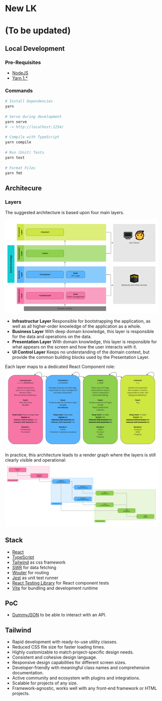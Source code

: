 # New LK
# (To be updated)

## Local Development

### Pre-Requisites

- [NodeJS](https://nodejs.org/en)
- [Yarn 1.*](https://classic.yarnpkg.com/lang/en/)

### Commands

```sh
# Install Dependencies
yarn

# Serve during development
yarn serve
# -> http://localhost:1234/

# Compile with TypeScript
yarn compile

# Run (Unit) Tests
yarn test

# Format Files
yarn fmt
```

## Architecure

### Layers

The suggested architecture is based upon four main layers.

![The architectural layers](./readme-layers.jpg)

- **Infrastructur Layer**
  Responsible for bootstrapping the application, as well as all higher-order knowledge of the application as a whole.
- **Business Layer**
  With deep domain knowledge, this layer is responsible for the data and operations on the data.
- **Presentation Layer**
  With domain knowledge, this layer is responsible for what appears on the screen and how the user interacts with it.
- **UI Control Layer**
  Keeps no understanding of the domain context, but provide the common building blocks used by the Presentation Layer.

Each layer maps to a dedicated React Component role:
![The different Component Roles](./readme-component-roles.jpg)

In practice, this architecture leads to a render graph where the layers is still clearly visible and operational:
![An example React Render Graph](./readme-render-graph-example.jpg)

## Stack

- [React](https://react.dev/)
- [TypeScript](https://www.typescriptlang.org/docs/handbook/intro.html#get-started)
- [Tailwind](https://tailwindcss.com/) as css framework
- [SWR](https://swr.vercel.app/) for data fetching
- [Wouter](https://github.com/molefrog/wouter) for routing
- [Jest](https://jestjs.io/) as unit test runner
- [React Testing Library](https://testing-library.com/docs/react-testing-library/intro/) for React component tests
- [Vite](https://vitejs.dev/) for bundling and development runtime


## PoC

- [DummyJSON](https://dummyjson.com/) to be able to interact with an API.

## Tailwind

- Rapid development with ready-to-use utility classes.
- Reduced CSS file size for faster loading times.
- Highly customizable to match project-specific design needs.
- Consistent and cohesive design language.
- Responsive design capabilities for different screen sizes.
- Developer-friendly with meaningful class names and comprehensive documentation.
- Active community and ecosystem with plugins and integrations.
- Scalable for projects of any size.
- Framework-agnostic, works well with any front-end framework or HTML projects.